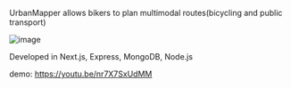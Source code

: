 UrbanMapper allows bikers to plan multimodal routes(bicycling and public transport)

![image](https://user-images.githubusercontent.com/44384988/191679495-8e0ddfdc-75b6-409f-a32f-4fc409a94c91.png)

Developed in Next.js, Express, MongoDB, Node.js

demo: https://youtu.be/nr7X7SxUdMM
